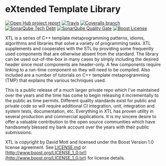 eXtended Template Library
=========================
[![Open Hub project report](https://www.openhub.net/p/libxtl/widgets/project_thin_badge.gif)](https://www.openhub.net/p/libxtl)
[![Travis](https://img.shields.io/travis/djmott/xtl.svg?style=plastic)](https://travis-ci.org/djmott/xtl)
[![Coveralls branch](https://img.shields.io/coveralls/djmott/xtl.svg?style=plastic)](https://coveralls.io/github/djmott/xtl)
[![SonarQube Tech Debt](https://img.shields.io/sonar/https/sonarqube.com/xtl/tech_debt.svg)](https://sonarqube.com/overview?id=xtl)
[![SonarQube Quality Gate](http://nemo.sonarqube.org/api/badges/gate?key=xtl&blinking=true)](https://sonarqube.com/overview?id=xtl)
[![Boost License](https://img.shields.io/badge/license-Boost_Version_1.0-green.svg?style=plastic)](http://www.boost.org/LICENSE_1_0.txt)

XTL is a series of C++ template metaprogramming patterns, idioms, algorithms and libraries that solve a variety of programming tasks. XTL supplements and cooperates with the STL by providing some frequently used components that are otherwise absent from the standard. The library can be used out-of-the-box in many cases by simply including the desired header since most components are header-only. A few components require linking to a run-time component so they will need to be compiled. Also included are a number of tutorials on C++ template metaprogramming (TMP) that explains the various techniques used.

This is a public release of a much larger private repo which I've maintained over the years and the time has come to begin releasing it incrementally to the public as time permits. Different quality standards exist for public and private code so will require additional CI integration, unit, integration and system tests, documentation, etc. Everything in XTL has proven utility in several production and commercial applications. It is my sincere desire to offer a valuable contribution to the open source communities which have handsomely blessed my bank account over the years with their public submissions.

XTL is copyright by David Mott and licensed under the Boost Version 1.0 license agreement. See [LICENSE.md](LICENSE.md) or [http://www.boost.org/LICENSE_1_0.txt](http://www.boost.org/LICENSE_1_0.txt) for license details. 
